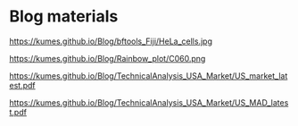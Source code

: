 # Blog materials

https://kumes.github.io/Blog/bftools_Fiji/HeLa_cells.jpg

https://kumes.github.io/Blog/Rainbow_plot/C060.png


https://kumes.github.io/Blog/TechnicalAnalysis_USA_Market/US_market_latest.pdf

https://kumes.github.io/Blog/TechnicalAnalysis_USA_Market/US_MAD_latest.pdf

